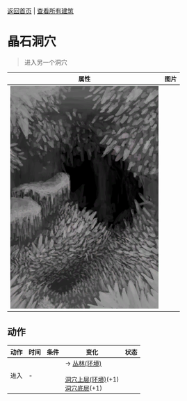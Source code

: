 [返回首页](index.md)   |  [查看所有建筑](building.md)
# 晶石洞穴  
> 进入另一个洞穴  
  
  属性  |   图片   
 ----  |  ----:   
   |  ![](Sprite/CrystalChamber.png)   
  
## 动作  
动作  |  时间  |  条件  |  变化  |  状态  
----  |  ----  |  ----  |  ----  |  ----  
进入  |  -  |    |  → [丛林(环境)](Env_Jungle.md)<br><br>[洞穴上层(环境)](Env_CrystalChamber.md)(+1)<br>[洞穴底层](CrystalChamberExit.md)(+1)  |    

